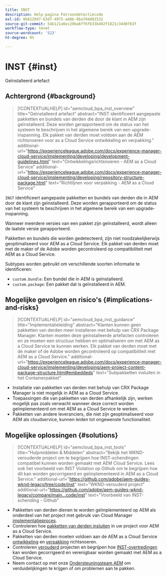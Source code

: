 ```yaml
---
title: INST
description: Help-pagina Patroondetectiecode
exl-id: 9b8129d7-63d7-4975-a68b-9ba704d01532
source-git-commit: 54b121a6ec29ba6ff6fb33b402f1821c34d0763f
workflow-type: tm+mt
source-wordcount: '523'
ht-degree: 0%

---
```


# INST {#inst}

Geïnstalleerd artefact

## Achtergrond {#background}

>[!CONTEXTUALHELP]
>id="aemcloud_bpa_inst_overview"
>title="Geïnstalleerd artefact"
>abstract="INST identificeert aangepaste pakketten en bundels van derden die door de klant in AEM zijn geïnstalleerd. Deze worden gerapporteerd om de status van het systeem te beschrijven in het algemene bereik van een upgrade-inspanning. Elk pakket van derden moet voldoen aan de AEM richtsnoeren voor as a Cloud Service ontwikkeling en verpakking."
>additional-url="https://experienceleague.adobe.com/docs/experience-manager-cloud-service/implementing/developing/development-guidelines.html" text="Ontwikkelingsrichtsnoeren - AEM as a Cloud Service"
>additional-url="https://experienceleague.adobe.com/docs/experience-manager-cloud-service/implementing/developing/repository-structure-package.html" text="Richtlijnen voor verpakking - AEM as a Cloud Service"

`INST` identificeert aangepaste pakketten en bundels van derden die in AEM door de klant zijn geïnstalleerd. Deze worden gerapporteerd om de status van het systeem te beschrijven in het algemene bereik van een upgrade-inspanning.

Wanneer meerdere versies van een pakket zijn geïnstalleerd, wordt alleen de laatste versie gerapporteerd.

Pakketten en bundels die worden gedetecteerd, zijn niet noodzakelijkerwijs geoptimaliseerd voor AEM as a Cloud Service. Elk pakket van derden moet met de maker of de Adobe worden gecontroleerd op compatibiliteit met AEM as a Cloud Service.

Subtypes worden gebruikt om verschillende soorten informatie te identificeren:

* `custom.bundle`: Een bundel die in AEM is geïnstalleerd.
* `custom.package`: Een pakket dat is geïnstalleerd in AEM.

## Mogelijke gevolgen en risico&#39;s {#implications-and-risks}

>[!CONTEXTUALHELP]
>id="aemcloud_bpa_inst_guidance"
>title="Implementatieleiding"
>abstract="Klanten kunnen geen pakketten van derden meer installeren met behulp van CRX Package Manager. Klanten moeten deze geïnstalleerde artefacten controleren en ze moeten een structuur hebben en optimaliseren om met AEM as a Cloud Service te kunnen werken. Elk pakket van derden moet met de maker of de Adobe worden gecontroleerd op compatibiliteit met AEM as a Cloud Service."
>additional-url="https://experienceleague.adobe.com/docs/experience-manager-cloud-service/implementing/developing/aem-project-content-package-structure.html#embeddeds" text="Subpakketten insluiten in het Containerpakket"


* Installatie van pakketten van derden met behulp van CRX Package Manager is niet mogelijk in AEM as a Cloud Service.
* Toepassingen die van pakketten van derden afhankelijk zijn, werken mogelijk pas zoals verwacht wanneer deze correct worden geïmplementeerd om met AEM as a Cloud Service te werken.
* Pakketten van andere leveranciers, die niet zijn geoptimaliseerd voor AEM als cloudservice, kunnen leiden tot ongewenste functionaliteit.

## Mogelijke oplossingen {#solutions}

>[!CONTEXTUALHELP]
>id="aemcloud_bpa_inst_tools"
>title="Hulpmiddelen &amp; Middelen"
>abstract="Bekijk het WKND-verouderde project om te begrijpen hoe INST-schendingen compatibel kunnen worden gemaakt met AEM Cloud Service. Lees ook het voorbeeld van INST Violation op Github om te begrijpen hoe dit kan worden gecorrigeerd en geïmplementeerd in AEM as a Cloud Service."
>additional-url="https://github.com/adobe/aem-guides-wknd-legacy/tree/code/inst" text="WKND-verouderd project"
>additional-url="https://github.com/adobe/aem-guides-wknd-legacy/compare/main...code/inst" text="Voorbeeld van INST-schending - Github"

* Pakketten van derden dienen te worden geïmplementeerd op AEM als onderdeel van het project met gebruik van Cloud Manager [implementatieproces](https://experienceleague.adobe.com/docs/experience-manager-cloud-service/implementing/using-cloud-manager/deploy-code.html#deployment-process).
* Controleren hoe [pakketten van derden insluiten](https://experienceleague.adobe.com/docs/experience-manager-cloud-service/implementing/developing/aem-project-content-package-structure.html#embedding-3rd-party-packages) in uw project voor AEM as a Cloud Service.
* Pakketten van derden moeten voldoen aan de AEM as a Cloud Service [ontwikkeling](https://experienceleague.adobe.com/docs/experience-manager-cloud-service/implementing/developing/development-guidelines.html) en [verpakking](https://experienceleague.adobe.com/docs/experience-manager-cloud-service/implementing/developing/repository-structure-package.html) richtsnoeren.
* Controleren [verouderd](https://github.com/adobe/aem-guides-wknd-legacy/tree/code/inst) projecten en begrijpen hoe [INST-overtredingen](https://github.com/adobe/aem-guides-wknd-legacy/compare/main...code/inst) kan worden gecorrigeerd en verenigbaar worden gemaakt met AEM as a Cloud Service.
* Neem contact op met onze [Ondersteuningsteam AEM](https://helpx.adobe.com/enterprise/using/support-for-experience-cloud.html) om verduidelijkingen te krijgen of om problemen aan te pakken.
